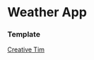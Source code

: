 # Weather App

### Template
[Creative Tim](https://www.creative-tim.com/product/paper-kit-2-angular)